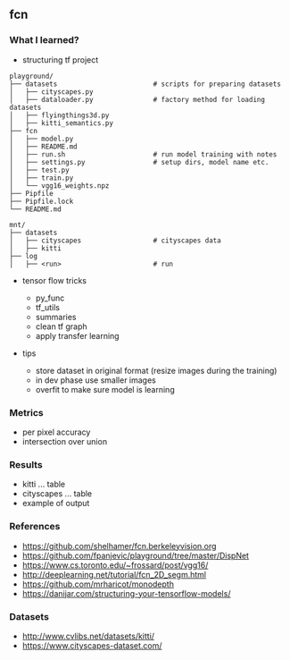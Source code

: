 ## fcn

### What I learned?

* structuring tf project
```
playground/
├── datasets                        # scripts for preparing datasets
│   ├── cityscapes.py
│   ├── dataloader.py               # factory method for loading datasets
│   ├── flyingthings3d.py
│   ├── kitti_semantics.py
├── fcn
│   ├── model.py
│   ├── README.md
│   ├── run.sh                      # run model training with notes
│   ├── settings.py                 # setup dirs, model name etc.
│   ├── test.py
│   ├── train.py
│   └── vgg16_weights.npz
├── Pipfile
├── Pipfile.lock
└── README.md

mnt/
├── datasets                        
│   ├── cityscapes                  # cityscapes data
│   ├── kitti
├── log
│   ├── <run>                       # run
```
 
* tensor flow tricks
    * py_func
    * tf_utils
    * summaries
    * clean tf graph
    * apply transfer learning

* tips
    * store dataset in original format (resize images during the training)
    * in dev phase use smaller images
    * overfit to make sure model is learning
        
### Metrics
* per pixel accuracy
* intersection over union

### Results
* kitti ... table
* cityscapes ... table
* example of output


### References
* https://github.com/shelhamer/fcn.berkeleyvision.org
* https://github.com/fpanjevic/playground/tree/master/DispNet
* https://www.cs.toronto.edu/~frossard/post/vgg16/
* http://deeplearning.net/tutorial/fcn_2D_segm.html
* https://github.com/mrharicot/monodepth
* https://danijar.com/structuring-your-tensorflow-models/

### Datasets
* http://www.cvlibs.net/datasets/kitti/
* https://www.cityscapes-dataset.com/
